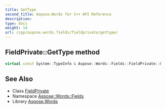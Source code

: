 ```yaml
---
title: GetType
second_title: Aspose.Words for C++ API Reference
description: 
type: docs
weight: 14
url: /cpp/aspose.words.fields/fieldprivate/gettype/
---
```

## FieldPrivate::GetType method




```cpp
virtual const System::TypeInfo & Aspose::Words::Fields::FieldPrivate::GetType() const override
```

## See Also

* Class [FieldPrivate](../)
* Namespace [Aspose::Words::Fields](../../)
* Library [Aspose.Words](../../../)
